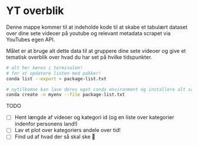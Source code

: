 # YT overblik

Denne mappe kommer til at indeholde kode til at skabe et tabulært dataset over dine sete videoer på youtube og relevant metadata scrapet via YouTubes egen API. 

Målet er at bruge alt dette data til at gruppere dine sete videoer og give et tematisk overblik over hvad du har set på hvilke tidspunkter. 

```zsh
# alt her køres i terminalen! 
# for at opdatere listen med pakker! 
conda list --export > package-list.txt

# nytilkomne kan lave deres eget conda environment og installere alt sådan her:
conda create -n myenv --file package-list.txt
```

TODO 
- [ ] Hent længde af videoer og kategori id (og en liste over kategorier indenfor personens land!)
- [ ] Lav et plot over kategoriers andele over tid! 
- [ ] Find ud af hvad der så skal ske :tada: 